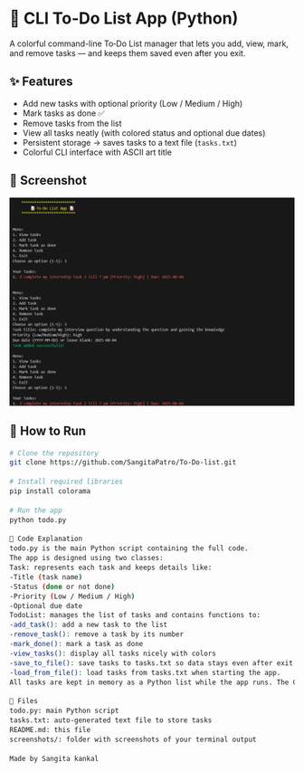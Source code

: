 # 📝 CLI To‑Do List App (Python)

A colorful command-line To‑Do List manager that lets you add, view, mark, and remove tasks — and keeps them saved even after you exit.

## ✨ Features
- Add new tasks with optional priority (Low / Medium / High)
- Mark tasks as done ✅
- Remove tasks from the list
- View all tasks neatly (with colored status and optional due dates)
- Persistent storage → saves tasks to a text file (`tasks.txt`)
- Colorful CLI interface with ASCII art title

## 📸 Screenshot

![To‑Do List Screenshot](Screenshot.png)

## 🚀 How to Run

```bash
# Clone the repository
git clone https://github.com/SangitaPatro/To-Do-list.git

# Install required libraries
pip install colorama

# Run the app
python todo.py

🧠 Code Explanation
todo.py is the main Python script containing the full code.
The app is designed using two classes:
Task: represents each task and keeps details like:
-Title (task name)
-Status (done or not done)
-Priority (Low / Medium / High)
-Optional due date
TodoList: manages the list of tasks and contains functions to:
-add_task(): add a new task to the list
-remove_task(): remove a task by its number
-mark_done(): mark a task as done
-view_tasks(): display all tasks nicely with colors
-save_to_file(): save tasks to tasks.txt so data stays even after exit
-load_from_file(): load tasks from tasks.txt when starting the app.
All tasks are kept in memory as a Python list while the app runs. The CLI shows a menu (using while True) so you can keep doing multiple operations until you choose Exit. colorama is used to color:✓ in green for completed tasks.✗ in red for pending tasks. pyfiglet can print a fancy ASCII art title at the top. When you add/remove/mark tasks, they are immediately saved to tasks.txt using Python’s built‑in open() function. When you restart the app, it automatically loads your saved tasks → making the to‑do list persistent. The app also handles invalid input (e.g., if user types wrong number or wrong date format).This way, it stays simple, console-based, and exactly meets the task requirements — but with small extra touches like priority, status, and color to make it unique.

📂 Files
todo.py: main Python script
tasks.txt: auto‑generated text file to store tasks
README.md: this file
screenshots/: folder with screenshots of your terminal output

Made by Sangita kankal
